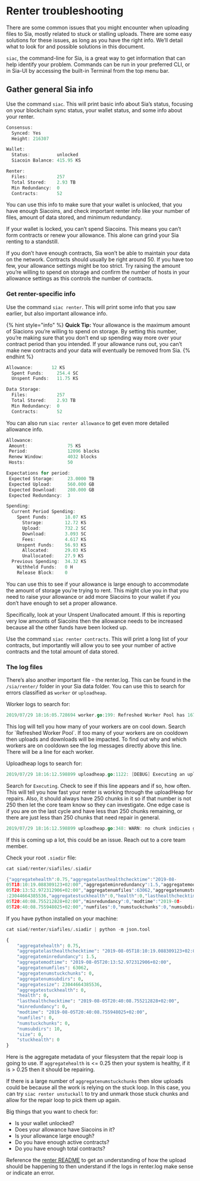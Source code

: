 # Renter troubleshooting

There are some common issues that you might encounter when uploading files to Sia, mostly related to stuck or stalling uploads. There are some easy solutions for these issues, as long as you have the right info. We’ll detail what to look for and possible solutions in this document.

`siac`, the command-line for Sia, is a great way to get information that can help identify your problem. Commands can be run in your preferred CLI, or in Sia-UI by accessing the built-in Terminal from the top menu bar.

## Gather general Sia info

Use the command `siac`. This will print basic info about Sia’s status, focusing on your blockchain sync status, your wallet status, and some info about your renter.

```go
Consensus:
  Synced: Yes
  Height: 216307

Wallet:
  Status:          unlocked
  Siacoin Balance: 415.95 KS

Renter:
  Files:           257
  Total Stored:    2.93 TB
  Min Redundancy:  0
  Contracts:       52
```

You can use this info to make sure that your wallet is unlocked, that you have enough Siacoins, and check important renter info like your number of files, amount of data stored, and minimum redundancy.

If your wallet is locked, you can’t spend Siacoins. This means you can’t form contracts or renew your allowance. This alone can grind your Sia renting to a standstill.

If you don’t have enough contracts, Sia won’t be able to maintain your data on the network. Contracts should usually be right around 50. If you have too few, your allowance settings might be too strict. Try raising the amount you’re willing to spend on storage and confirm the number of hosts in your allowance settings as this controls the number of contracts.

### Get renter-specific info

Use the command `siac renter`. This will print some info that you saw earlier, but also important allowance info.

{% hint style="info" %}
**Quick Tip:** Your allowance is the maximum amount of Siacions you’re willing to spend on storage. By setting this number, you’re making sure that you don’t end up spending way more over your contract period than you intended. If your allowance runs out, you can’t make new contracts and your data will eventually be removed from Sia.
{% endhint %}

```go
Allowance:       12 KS
  Spent Funds:     254.4 SC
  Unspent Funds:   11.75 KS

Data Storage:
  Files:           257
  Total Stored:    2.93 TB
  Min Redundancy:  0
  Contracts:       52
```

You can also run `siac renter allowance` to get even more detailed allowance info.

```go
Allowance:
 Amount:               75 KS
 Period:               12096 blocks
 Renew Window:         4032 blocks
 Hosts:                50

Expectations for period:
 Expected Storage:     23.0000 TB
 Expected Upload:      560.000 GB
 Expected Download:    280.000 GB
 Expected Redundancy:  3

Spending:
  Current Period Spending:
    Spent Funds:      18.07 KS
      Storage:        12.72 KS
      Upload:         732.2 SC
      Download:       3.093 SC
      Fees:           4.617 KS
    Unspent Funds:    56.93 KS
      Allocated:      29.03 KS
      Unallocated:    27.9 KS
  Previous Spending:  34.32 KS
    Withheld Funds:   0 H
    Release Block:    0
```

You can use this to see if your allowance is large enough to accommodate the amount of storage you’re trying to rent. This might clue you in that you need to raise your allowance or add more Siacoins to your wallet if you don’t have enough to set a proper allowance.

Specifically, look at your Unspent Unallocated amount. If this is reporting very low amounts of Siacoins then the allowance needs to be increased because all the other funds have been locked up.

Use the command `siac renter contracts`. This will print a long list of your contracts, but importantly will allow you to see your number of active contracts and the total amount of data stored.

### The log files

There’s also another important file - the renter.log. This can be found in the `/sia/renter/` folder in your Sia data folder. You can use this to search for errors classified as `worker` or `uploadheap`.

Worker logs to search for:

```go
2019/07/29 18:16:05.728694 worker.go:199: Refreshed Worker Pool has 167 total workers and 0 are on cooldown
```

This log will tell you how many of your workers are on cool down. Search for \`Refreshed Worker Pool\`. If too many of your workers are on cooldown then uploads and downloads will be impacted. To find out why and which workers are on cooldown see the log messages directly above this line. There will be a line for each worker.

Uploadheap logs to search for:

```go
2019/07/29 18:16:12.598899 uploadheap.go:1122: [DEBUG] Executing an upload and repair cycle, uploadHeap has 250 chunks in it
```

Search for `Executing`. Check to see if this line appears and if so, how often. This will tell you how fast your renter is working through the uploadHeap for repairs. Also, it should always have 250 chunks in it so if that number is not 250 then let the core team know so they can investigate. One edge case is if you are on the last cycle and have less than 250 chunks remaining, or there are just less than 250 chunks that need repair in general.

```go
2019/07/29 18:16:12.598899 uploadheap.go:348: WARN: no chunk indicies gathered, can’t add chunks to heap
```

If this is coming up a lot, this could be an issue. Reach out to a core team member.

Check your root `.siadir` file:

```go
cat siad/renter/siafiles/.siadir 

{"aggregatehealth":0.75,"aggregatelasthealthchecktime":"2019-08-
05T18:10:19.088309123+02:00","aggregateminredundancy":1.5,"aggregatemodtime":"2019-08-
05T20:13:52.972312906+02:00","aggregatenumfiles":63062,"aggregatenumstuckchunks":0,"aggregatenumsubdirs":0,"aggregatesize"
:23044664385536,"aggregatestuckhealth":0,"health":0,"lasthealthchecktime":"2019-08-
05T20:40:08.755212828+02:00","minredundancy":0,"modtime":"2019-08-
05T20:40:08.755948025+02:00","numfiles":0,"numstuckchunks":0,"numsubdirs":10,"size":0,"stuckhealth":0}
```

If you have python installed on your machine:

```python
cat siad/renter/siafiles/.siadir | python -m json.tool

{
    "aggregatehealth": 0.75,
    "aggregatelasthealthchecktime": "2019-08-05T18:10:19.088309123+02:00",
    "aggregateminredundancy": 1.5,
    "aggregatemodtime": "2019-08-05T20:13:52.972312906+02:00",
    "aggregatenumfiles": 63062,
    "aggregatenumstuckchunks": 0,
    "aggregatenumsubdirs": 0,
    "aggregatesize": 23044664385536,
    "aggregatestuckhealth": 0,
    "health": 0,
    "lasthealthchecktime": "2019-08-05T20:40:08.755212828+02:00",
    "minredundancy": 0,
    "modtime": "2019-08-05T20:40:08.755948025+02:00",
    "numfiles": 0,
    "numstuckchunks": 0,
    "numsubdirs": 10,
    "size": 0,
    "stuckhealth": 0
}
```

Here is the aggregate metadata of your filesystem that the repair loop is going to use. If `aggregatehealth` is &lt;= 0.25 then your system is healthy, if it is &gt; 0.25 then it should be repairing.

If there is a large number of `aggregatenumstuckchunks` then slow uploads could be because all the work is relying on the stuck loop. In this case, you can try `siac renter unstuckall` to try and unmark those stuck chunks and allow for the repair loop to pick them up again.

Big things that you want to check for:

* Is your wallet unlocked?
* Does your allowance have Siacoins in it?
* Is your allowance large enough?
* Do you have enough active contracts?
* Do you have enough total contracts?

Reference the [renter README](https://github.com/SiaFoundation/siad/blob/master/modules/renter/README.md) to get an understanding of how the upload should be happening to then understand if the logs in renter.log make sense or indicate an error.

